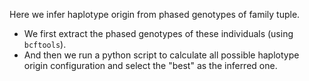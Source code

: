 Here we infer haplotype origin from phased genotypes of family tuple.

* We first extract the phased genotypes of these individuals (using `bcftools`).
* And then we run a python script to calculate all possible haplotype origin configuration and select the "best" as the inferred one.


